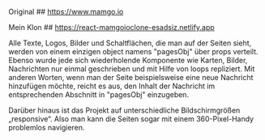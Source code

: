 Original ## https://www.mamgo.io

Mein Klon ## https://react-mamgoioclone-esadsiz.netlify.app

Alle Texte, Logos, Bilder und Schaltflächen, die man auf der Seiten sieht, werden von einem einzigen object namens "pagesObj" über props verteilt. Ebenso wurde jede sich wiederholende Komponente wie Karten, Bilder, Nachrichten nur einmal geschrieben und mit Hilfe von loops repliziert. Mit anderen Worten, wenn man der Seite beispielsweise eine neue Nachricht hinzufügen möchte, reicht es aus, den Inhalt der Nachricht im entsprechenden Abschnitt in "pagesObj" einzugeben.

Darüber hinaus ist das Projekt auf unterschiedliche Bildschirmgrößen „responsive“. Also man kann die Seiten sogar mit einem 360-Pixel-Handy problemlos navigieren.
